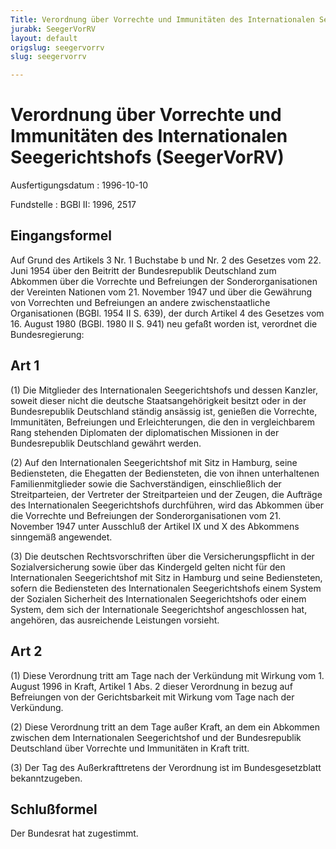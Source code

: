 ```yaml
---
Title: Verordnung über Vorrechte und Immunitäten des Internationalen Seegerichtshofs
jurabk: SeegerVorRV
layout: default
origslug: seegervorrv
slug: seegervorrv

---
```


# Verordnung über Vorrechte und Immunitäten des Internationalen Seegerichtshofs (SeegerVorRV)

Ausfertigungsdatum
:   1996-10-10

Fundstelle
:   BGBl II: 1996, 2517



## Eingangsformel

Auf Grund des Artikels 3 Nr. 1 Buchstabe b und Nr. 2 des Gesetzes vom
22\. Juni 1954 über den Beitritt der Bundesrepublik Deutschland zum
Abkommen über die Vorrechte und Befreiungen der Sonderorganisationen
der Vereinten Nationen vom 21. November 1947 und über die Gewährung
von Vorrechten und Befreiungen an andere zwischenstaatliche
Organisationen (BGBl. 1954 II S. 639), der durch Artikel 4 des
Gesetzes vom 16. August 1980 (BGBl. 1980 II S. 941) neu gefaßt worden
ist, verordnet die Bundesregierung:


## Art 1

(1) Die Mitglieder des Internationalen Seegerichtshofs und dessen
Kanzler, soweit dieser nicht die deutsche Staatsangehörigkeit besitzt
oder in der Bundesrepublik Deutschland ständig ansässig ist, genießen
die Vorrechte, Immunitäten, Befreiungen und Erleichterungen, die den
in vergleichbarem Rang stehenden Diplomaten der diplomatischen
Missionen in der Bundesrepublik Deutschland gewährt werden.

(2) Auf den Internationalen Seegerichtshof mit Sitz in Hamburg, seine
Bediensteten, die Ehegatten der Bediensteten, die von ihnen
unterhaltenen Familienmitglieder sowie die Sachverständigen,
einschließlich der Streitparteien, der Vertreter der Streitparteien
und der Zeugen, die Aufträge des Internationalen Seegerichtshofs
durchführen, wird das Abkommen über die Vorrechte und Befreiungen der
Sonderorganisationen vom 21. November 1947 unter Ausschluß der Artikel
IX und X des Abkommens sinngemäß angewendet.

(3) Die deutschen Rechtsvorschriften über die Versicherungspflicht in
der Sozialversicherung sowie über das Kindergeld gelten nicht für den
Internationalen Seegerichtshof mit Sitz in Hamburg und seine
Bediensteten, sofern die Bediensteten des Internationalen
Seegerichtshofs einem System der Sozialen Sicherheit des
Internationalen Seegerichtshofs oder einem System, dem sich der
Internationale Seegerichtshof angeschlossen hat, angehören, das
ausreichende Leistungen vorsieht.


## Art 2

(1) Diese Verordnung tritt am Tage nach der Verkündung mit Wirkung vom
1\. August 1996 in Kraft, Artikel 1 Abs. 2 dieser Verordnung in bezug
auf Befreiungen von der Gerichtsbarkeit mit Wirkung vom Tage nach der
Verkündung.

(2) Diese Verordnung tritt an dem Tage außer Kraft, an dem ein
Abkommen zwischen dem Internationalen Seegerichtshof und der
Bundesrepublik Deutschland über Vorrechte und Immunitäten in Kraft
tritt.

(3) Der Tag des Außerkrafttretens der Verordnung ist im
Bundesgesetzblatt bekanntzugeben.


## Schlußformel

Der Bundesrat hat zugestimmt.

